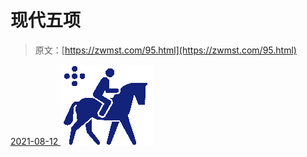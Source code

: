<!--yml
category: 未分类
date: 0001-01-01 00:00:00
-->

# 现代五项

> 原文：[https://zwmst.com/95.html](https://zwmst.com/95.html)

   [ <time datetime="2021-08-12T08:59:32+08:00"> 2021-08-12 </time> ](https://zwmst.com/%e7%8e%b0%e4%bb%a3%e4%ba%94%e9%a1%b9)  [![](img/725619767ab8eaf04b0ad495828a8f31.png)](https://zwmst.com/wp-content/uploads/2021/08/1628729972-79875be5dc6656b.png)